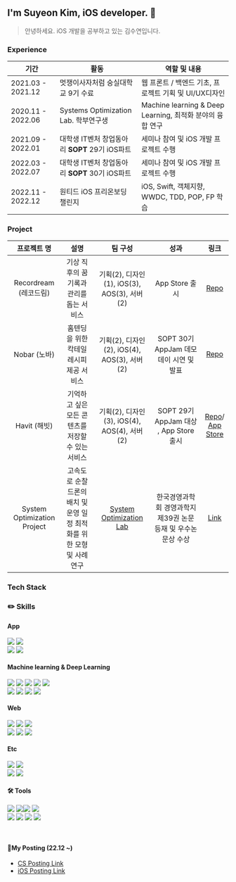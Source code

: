 
## I'm Suyeon Kim, iOS developer. 🍏

> 안녕하세요. iOS 개발을 공부하고 있는 김수연입니다.




### Experience

  |기간|활동|역할 및 내용|
  |---|----|---|
  |2021.03 - 2021.12|멋쟁이사자처럼 숭실대학교 9기 수료|웹 프론트 / 백엔드 기초, 프로젝트 기획 및 UI/UX디자인|
  |2020.11 - 2022.06|Systems Optimization Lab. 학부연구생 |Machine learning & Deep Learning, 최적화 분야의 융합 연구|
  |2021.09 - 2022.01|대학생 IT벤처 창업동아리 **SOPT** 29기 iOS파트|세미나 참여 및 iOS 개발 프로젝트 수행|
  |2022.03 - 2022.07|대학생 IT벤처 창업동아리 **SOPT** 30기 iOS파트|세미나 참여 및 iOS 개발 프로젝트 수행|
  |2022.11 - 2022.12|원티드 iOS 프리온보딩 챌린지 |iOS, Swift, 객체지향, WWDC, TDD, POP, FP 학습 |

### Project

  |프로젝트 명|설명| 팀 구성 | 성과 | 링크 |
  |:----:|:----:|:----:|:----:|:----:|
  | Recordream (레코드림) | 기상 직후의 꿈 기록과 관리를 돕는 서비스 | 기획(2), 디자인(1), iOS(3), AOS(3), 서버(2) | App Store 출시 | [Repo](https://github.com/TeamRecorDream/RecorDream-iOS)
  | Nobar (노바) | 홈텐딩을 위한 칵테일 레시피 제공 서비스 | 기획(2), 디자인(2), iOS(4), AOS(3), 서버(2) | SOPT 30기 AppJam 데모데이 시연 및 발표 | [Repo](https://github.com/TeamNobar/Nobar-iOS)|
  | Havit (해빗) | 기억하고 싶은 모든 콘텐츠를 저장할 수 있는 서비스 | 기획(2), 디자인(3), iOS(4), AOS(4), 서버(2) | SOPT 29기 AppJam 대상 , App Store 출시 | [Repo](https://github.com/TeamHavit/Havit-iOS)/ </br>[App Store](https://apps.apple.com/kr/app/havit-%EC%BD%98%ED%85%90%EC%B8%A0-%EC%95%84%EC%B9%B4%EC%9D%B4%EB%B9%99-%EC%95%B1-%ED%95%B4%EB%B9%97/id1607518014)|
  | System Optimization Project | 고속도로 순찰 드론의 배치 및 운영 일정 최적화를 위한 모형 및 사례연구 | [System Optimization Lab](https://sites.google.com/view/jinilhan) | 한국경영과학회 경영과학지 제39권 논문 등재 및 우수논문상 수상 | [Link](https://www.kci.go.kr/kciportal/ci/sereArticleSearch/ciSereArtiView.kci?sereArticleSearchBean.artiId=ART002861044)



### Tech Stack


### ✏️ Skills

#### App

<img src="https://img.shields.io/badge/Swift-FA7343?style=flat&logo=Swift&logoColor=white"/> <img src="https://img.shields.io/badge/Fastlane-inactive?style=flat&logo=Fastlane"/>
<br>
<img src="https://img.shields.io/badge/Realm-39477F?style=flat&logo=Realm&logoColor=white"/> 
<img src="https://img.shields.io/badge/Firebase-FFCA28?style=flat&logo=Firebase&logoColor=white"/>



#### Machine learning & Deep Learning

<img src="https://img.shields.io/badge/Python-3776AB?style=flat&logo=Python&logoColor=white"/> <img src="https://img.shields.io/badge/MySQL-4479A1?style=flat&logo=MySQL&logoColor=white"/> <img src="https://img.shields.io/badge/R-276DC3?style=flat&logo=R&logoColor=white"/> <img src="https://img.shields.io/badge/pandas-150458?style=flat&logo=pandas&logoColor=white"/> <img src="https://img.shields.io/badge/PyTorch-EE4C2C?style=flat&logo=PyTorch&logoColor=white"/> 
<br>
<img src="https://img.shields.io/badge/scikit-learn-F7931E?style=flat&logo=scikit-learn&logoColor=white"/>
<img src="https://img.shields.io/badge/TensorFlow-FF6F00?style=flat&logo=TensorFlow&logoColor=white"/>
<img src="https://img.shields.io/badge/NumPy-013243?style=flat&logo=NumPyn&logoColor=white"/>
<img src="https://img.shields.io/badge/Keras-D00000?style=flat&logo=Keras&logoColor=white"/>

#### Web

<img src="https://img.shields.io/badge/HTML5-E34F26?style=flat&logo=HTML5&logoColor=white"/> <img src="https://img.shields.io/badge/CSS3-1572B6?style=flat&logo=CSS3&logoColor=white"/> <img src="https://img.shields.io/badge/JavaScript-F7DF1E?style=flat&logo=JavaScript&logoColor=white"/> 
<br>
<img src="https://img.shields.io/badge/React-61DAFB?style=flat&logo=React&logoColor=white"/> <img src="https://img.shields.io/badge/Django-092E20?style=flat&logo=Django&logoColor=white"/> <img src="https://img.shields.io/badge/Node.js-339933?style=flat&logo=Node.js&logoColor=white"/> 

#### Etc

<img src="https://img.shields.io/badge/Git-f05030?style=flat&logo=Git&logoColor=white"/> <img src="https://img.shields.io/badge/GitHub-black?style=flat&logo=GitHub&logoColor=white"/> 
<br>
<img src="https://img.shields.io/badge/Github%20actions-%232671E5.svg?style=flat&logo=githubactions&logoColor=white"/> <img src="https://img.shields.io/badge/GitKraken-179287?style=flat&logo=GitKraken&logoColor=white"/> 
<br>

#### 🛠 Tools 

<img src="https://img.shields.io/badge/XCode-147EFB?style=flat&logo=XCode&logoColor=white"/> <img src="https://img.shields.io/badge/Visual Studio Code-007ACC?style=flat&logo=VisualStudioCode&logoColor=white"/><img src="https://img.shields.io/badge/Notion-%23000000.svg?style=flat&logo=notion&logoColor=white"/> <img src="https://img.shields.io/badge/Jupyter-F37626?style=flat&logo=Jupyter&logoColor=white"/> 
<br>
<img src="https://img.shields.io/badge/Pycharm-000000?style=flat&logo=Pycharm&logoColor=white"/> 
<img src="https://img.shields.io/badge/Slack-4A154B?style=flat&logo=slack&logoColor=white"/> <img src="https://img.shields.io/badge/Postman-FF6C37?style=flat&logo=Postman&logoColor=white"/> 
<img src="https://img.shields.io/badge/Figma-F24E1E?style=flat&logo=Figma&logoColor=white"/>


</br>


#### 🤖My Posting (22.12 ~)

- [CS Posting Link](https://melodious-shroud-a04.notion.site/Computer-Science-Posting-22-12-9cad2c53cfff49ebaf1b3d0a0ac1eb28)
- [iOS Posting Link](https://melodious-shroud-a04.notion.site/iOS-Develop-Posting-08c58b2b75544cc8b26d60582edda6a6)

